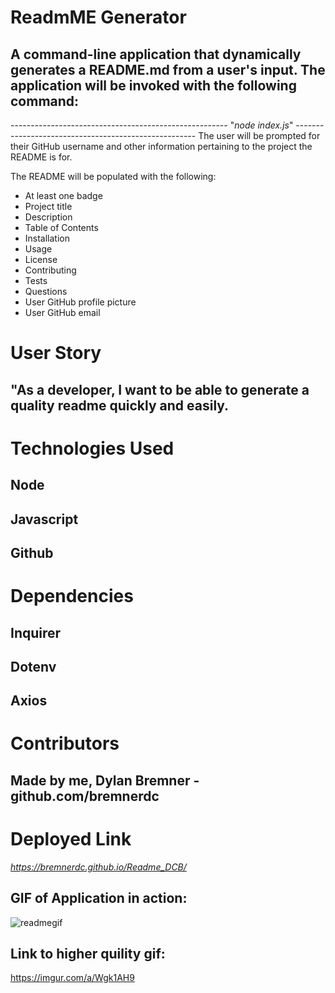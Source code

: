 
# ReadmME Generator
## A command-line application that dynamically generates a README.md from a user's input. The application will be invoked with the following command: 

------------------------------------------------------ "*node index.js*" -----------------------------------------------------
The user will be prompted for their GitHub username and other information pertaining to the project the README is for.

The README will be populated with the following:

* At least one badge
* Project title
* Description
* Table of Contents
* Installation
* Usage
* License
* Contributing
* Tests
* Questions
* User GitHub profile picture
* User GitHub email

# User Story
## "As a developer, I want to be able to generate a quality readme quickly and easily.

# Technologies Used
## Node
## Javascript
## Github

# Dependencies 
## Inquirer
## Dotenv
## Axios

# Contributors

## Made by me, Dylan Bremner - github.com/bremnerdc

# Deployed Link
*https://bremnerdc.github.io/Readme_DCB/*

## GIF of Application in action:
![readmegif](https://user-images.githubusercontent.com/61300825/80847210-a157f080-8bc3-11ea-8992-f26dc35bfe62.gif)

## Link to higher quility gif:
https://imgur.com/a/Wgk1AH9

